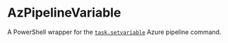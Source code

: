 # AzPipelineVariable

A PowerShell wrapper for the [`task.setvariable`](https://learn.microsoft.com/en-us/azure/devops/pipelines/process/set-variables-scripts) Azure pipeline command.
